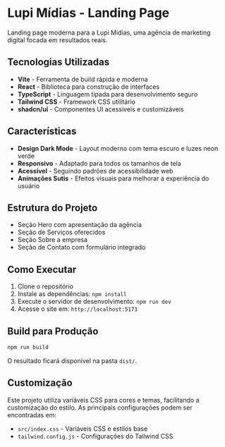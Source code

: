 # Lupi Mídias - Landing Page

Landing page moderna para a Lupi Mídias, uma agência de marketing digital focada em resultados reais.

## Tecnologias Utilizadas

- **Vite** - Ferramenta de build rápida e moderna
- **React** - Biblioteca para construção de interfaces
- **TypeScript** - Linguagem tipada para desenvolvimento seguro
- **Tailwind CSS** - Framework CSS utilitário
- **shadcn/ui** - Componentes UI acessíveis e customizáveis

## Características

- **Design Dark Mode** - Layout moderno com tema escuro e luzes neon verde
- **Responsivo** - Adaptado para todos os tamanhos de tela
- **Acessível** - Seguindo padrões de acessibilidade web
- **Animações Sutis** - Efeitos visuais para melhorar a experiência do usuário

## Estrutura do Projeto

- Seção Hero com apresentação da agência
- Seção de Serviços oferecidos
- Seção Sobre a empresa
- Seção de Contato com formulário integrado

## Como Executar

1. Clone o repositório
2. Instale as dependências: `npm install`
3. Execute o servidor de desenvolvimento: `npm run dev`
4. Acesse o site em: `http://localhost:5173`

## Build para Produção

```bash
npm run build
```

O resultado ficará disponível na pasta `dist/`.

## Customização

Este projeto utiliza variáveis CSS para cores e temas, facilitando a customização do estilo. As principais configurações podem ser encontradas em:

- `src/index.css` - Variáveis CSS e estilos base
- `tailwind.config.js` - Configurações do Tailwind CSS
